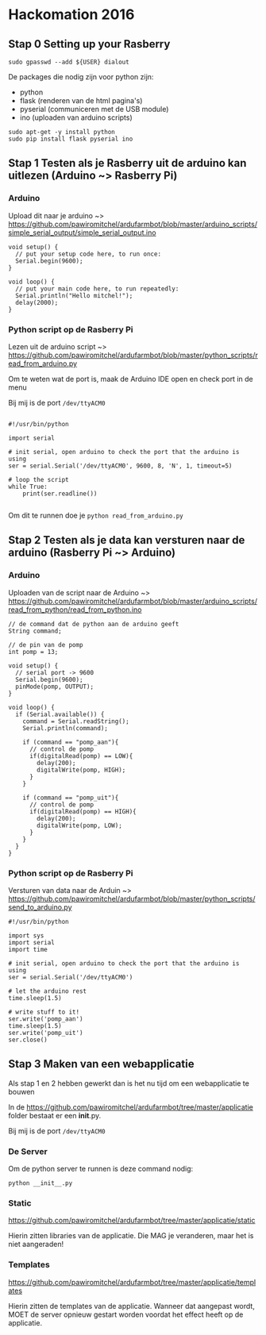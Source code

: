 # Hackomation 2016

## Stap 0 Setting up your Rasberry

`sudo gpasswd --add ${USER} dialout`

De packages die nodig zijn voor python zijn: 
- python
- flask (renderen van de html pagina's)
- pyserial (communiceren met de USB module)
- ino (uploaden van arduino scripts)

```
sudo apt-get -y install python
sudo pip install flask pyserial ino
```

## Stap 1 Testen als je Rasberry uit de arduino kan uitlezen (Arduino ~> Rasberry Pi)
### Arduino
Upload dit naar je arduino ~> https://github.com/pawiromitchel/ardufarmbot/blob/master/arduino_scripts/simple_serial_output/simple_serial_output.ino

```
void setup() {
  // put your setup code here, to run once:
  Serial.begin(9600);
}

void loop() {
  // put your main code here, to run repeatedly:
  Serial.println("Hello mitchel!");
  delay(2000);
}
```
### Python script op de Rasberry Pi
Lezen uit de arduino script ~> https://github.com/pawiromitchel/ardufarmbot/blob/master/python_scripts/read_from_arduino.py

Om te weten wat de port is, maak de Arduino IDE open en check port in de menu

Bij mij is de port `/dev/ttyACM0`

```

#!/usr/bin/python

import serial

# init serial, open arduino to check the port that the arduino is using
ser = serial.Serial('/dev/ttyACM0', 9600, 8, 'N', 1, timeout=5)

# loop the script
while True:
    print(ser.readline())
    
```

Om dit te runnen doe je `python read_from_arduino.py`

## Stap 2 Testen als je data kan versturen naar de arduino (Rasberry Pi ~> Arduino)
### Arduino
Uploaden van de script naar de Arduino ~> https://github.com/pawiromitchel/ardufarmbot/blob/master/arduino_scripts/read_from_python/read_from_python.ino
```
// de command dat de python aan de arduino geeft
String command;

// de pin van de pomp
int pomp = 13;

void setup() {
  // serial port -> 9600
  Serial.begin(9600);
  pinMode(pomp, OUTPUT);
}

void loop() {
  if (Serial.available()) {
    command = Serial.readString();
    Serial.println(command);
    
    if (command == "pomp_aan"){
      // control de pomp
      if(digitalRead(pomp) == LOW){
        delay(200);
        digitalWrite(pomp, HIGH);
      }
    }
    
    if (command == "pomp_uit"){
      // control de pomp
      if(digitalRead(pomp) == HIGH){
        delay(200);
        digitalWrite(pomp, LOW);
      }
    }
  }
}
```


### Python script op de Rasberry Pi

Versturen van data naar de Arduin ~> https://github.com/pawiromitchel/ardufarmbot/blob/master/python_scripts/send_to_arduino.py
```
#!/usr/bin/python

import sys
import serial
import time

# init serial, open arduino to check the port that the arduino is using
ser = serial.Serial('/dev/ttyACM0')

# let the arduino rest
time.sleep(1.5)

# write stuff to it!
ser.write('pomp_aan')
time.sleep(1.5)
ser.write('pomp_uit')
ser.close()
```

## Stap 3 Maken van een webapplicatie
Als stap 1 en 2 hebben gewerkt dan is het nu tijd om een webapplicatie te bouwen


In de https://github.com/pawiromitchel/ardufarmbot/tree/master/applicatie folder bestaat er een __init__.py. 

Bij mij is de port `/dev/ttyACM0`

### De Server
Om de python server te runnen is deze command nodig:
```
python __init__.py
```

### Static
https://github.com/pawiromitchel/ardufarmbot/tree/master/applicatie/static

Hierin zitten libraries van de applicatie. Die MAG je veranderen, maar het is niet aangeraden!
### Templates
https://github.com/pawiromitchel/ardufarmbot/tree/master/applicatie/templates

Hierin zitten de templates van de applicatie. Wanneer dat aangepast wordt, MOET de server opnieuw gestart worden voordat het effect heeft op de applicatie. 


